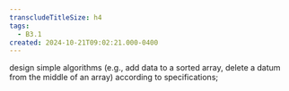 ```yaml
---
transcludeTitleSize: h4
tags:
  - B3.1
created: 2024-10-21T09:02:21.000-0400
---
```

design simple algorithms (e.g., add data to a sorted array, delete a datum from the middle of an array) according to specifications;